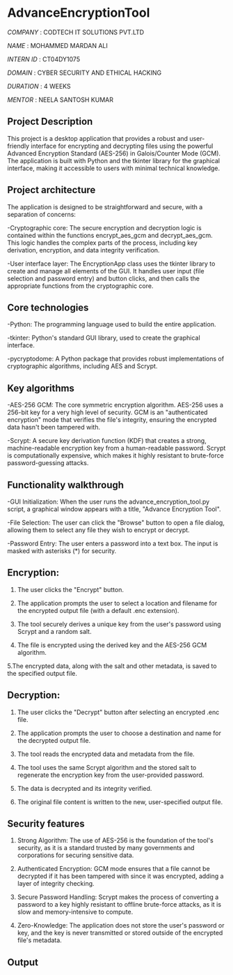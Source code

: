 # AdvanceEncryptionTool

*COMPANY* : CODTECH IT SOLUTIONS PVT.LTD

*NAME* : MOHAMMED MARDAN ALI

*INTERN ID* : CT04DY1075

*DOMAIN* : CYBER SECURITY AND ETHICAL HACKING 

*DURATION* : 4 WEEKS

*MENTOR* : NEELA SANTOSH KUMAR

## Project Description

This project is a desktop application that provides a robust and user-friendly interface for encrypting and decrypting files using the powerful Advanced Encryption Standard (AES-256) in Galois/Counter Mode (GCM).
The application is built with Python and the tkinter library for the graphical interface, making it accessible to users with minimal technical knowledge.

## Project architecture
The application is designed to be straightforward and secure, with a separation of concerns:

-Cryptographic core: The secure encryption and decryption logic is contained within the functions encrypt_aes_gcm and decrypt_aes_gcm. This logic handles the complex parts of the process, including key derivation, encryption, and data integrity verification.

-User interface layer: The EncryptionApp class uses the tkinter library to create and manage all elements of the GUI. It handles user input (file selection and password entry) and button clicks, and then calls the appropriate functions from the cryptographic core.

## Core technologies

-Python: The programming language used to build the entire application.

-tkinter: Python's standard GUI library, used to create the graphical interface.

-pycryptodome: A Python package that provides robust implementations of cryptographic algorithms, including AES and Scrypt.


## Key algorithms

-AES-256 GCM: The core symmetric encryption algorithm. AES-256 uses a 256-bit key for a very high level of security. GCM is an "authenticated encryption" mode that verifies the file's integrity, ensuring the encrypted data hasn't been tampered with.
 
-Scrypt: A secure key derivation function (KDF) that creates a strong, machine-readable encryption key from a human-readable password. Scrypt is computationally expensive, which makes it highly resistant to brute-force password-guessing attacks.

## Functionality walkthrough

-GUI Initialization: When the user runs the advance_encryption_tool.py script, a graphical window appears with a title, "Advance Encryption Tool".

-File Selection: The user can click the "Browse" button to open a file dialog, allowing them to select any file they wish to encrypt or decrypt.

-Password Entry: The user enters a password into a text box. The input is masked with asterisks (*) for security.
    
## Encryption:
      
1. The user clicks the "Encrypt" button.

2. The application prompts the user to select a location and filename for the encrypted output file (with a default .enc extension).

3. The tool securely derives a unique key from the user's password using Scrypt and a random salt.

4. The file is encrypted using the derived key and the AES-256 GCM algorithm.

5.The encrypted data, along with the salt and other metadata, is saved to the specified output file.
  
## Decryption:
    
1. The user clicks the "Decrypt" button after selecting an encrypted .enc file.

2. The application prompts the user to choose a destination and name for the decrypted output file.

3. The tool reads the encrypted data and metadata from the file.

4. The tool uses the same Scrypt algorithm and the stored salt to regenerate the encryption key from the user-provided password.

5. The data is decrypted and its integrity verified.

6. The original file content is written to the new, user-specified output file. 


## Security features

1. Strong Algorithm: The use of AES-256 is the foundation of the tool's security, as it is a standard trusted by many governments and corporations for securing sensitive data.

2. Authenticated Encryption: GCM mode ensures that a file cannot be decrypted if it has been tampered with since it was encrypted, adding a layer of integrity checking.

3. Secure Password Handling: Scrypt makes the process of converting a password to a key highly resistant to offline brute-force attacks, as it is slow and memory-intensive to compute.

4. Zero-Knowledge: The application does not store the user's password or key, and the key is never transmitted or stored outside of the encrypted file's metadata.

## Output


